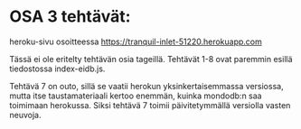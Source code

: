# OSA 3 tehtävät:

heroku-sivu osoitteessa https://tranquil-inlet-51220.herokuapp.com

Tässä ei ole eritelty tehtävän osia tageillä. Tehtävät 1-8 ovat paremmin esillä tiedostossa index-eidb.js.

Tehtävä 7 on outo, sillä se vaatii herokun yksinkertaisemmassa versiossa, mutta itse taustamateriaali kertoo enemmän, kuinka mondodb:n saa toimimaan herokussa. Siksi tehtävä 7 toimii päivitetymmällä versiolla vasten neuvoja.